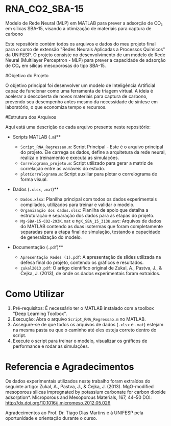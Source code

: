 # RNA_CO2_SBA-15
Modelo de Rede Neural (MLP) em MATLAB para prever a adsorção de CO₂ em sílicas SBA-15, visando a otimização de materiais para captura de carbono

Este repositório contém todos os arquivos e dados do meu projeto final para o curso de extensão "Redes Neurais Aplicadas a Processos Químicos" da UNIFESP. O projeto consiste no desenvolvimento de um modelo de Rede Neural (Multilayer Perceptron - MLP) para prever a capacidade de adsorção de CO₂ em sílicas mesoporosas do tipo SBA-15.

#Objetivo do Projeto

O objetivo principal foi desenvolver um modelo de Inteligência Artificial capaz de funcionar como uma ferramenta de triagem virtual. A ideia é acelerar a descoberta de novos materiais para captura de carbono, prevendo seu desempenho antes mesmo da necessidade de síntese em laboratório, o que economiza tempo e recursos.

#Estrutura dos Arquivos

Aqui está uma descrição de cada arquivo presente neste repositório:

* Scripts MATLAB (`.m`)**
    * `Script_RNA_Regressao.m`: Script Principal - Este é o arquivo principal do projeto. Ele carrega os dados, define a arquitetura da rede neural, realiza o treinamento e executa as simulações.
    * `Correlograma_projeto.m`: Script utilizado para gerar a matriz de correlação entre as variáveis do estudo.
    * `plotCorrelograma.m`: Script auxiliar para plotar o correlograma de forma visual.

* Dados (`.xlsx`, `.mat`)**
    * `Dados.xlsx`: Planilha principal com todos os dados experimentais compilados, utilizados para treinar e validar o modelo.
    * `Organização dos dados.xlsx`: Planilha de apoio que detalha a estruturação e separação dos dados para as etapas do projeto.
    * `Mg-SBA-15-CO2-293K.mat` e `MgK_SBA_15_313K.mat`: Arquivos de dados do MATLAB contendo as duas isotermas que foram completamente separadas para a etapa final de simulação, testando a capacidade de generalização do modelo.

* Documentação (`.pdf`)**
    * `Apresentação Redes (1).pdf`: A apresentação de slides utilizada na defesa final do projeto, contendo os gráficos e resultados.
    * `zukal2013.pdf`: O artigo científico original de Zukal, A., Pastva, J., & Čejka, J. (2013), de onde os dados experimentais foram extraídos.

# Como Utilizar

1.  Pré-requisitos: É necessário ter o MATLAB instalado com a toolbox "Deep Learning Toolbox".
2.  Execução: Abra o arquivo `Script_RNA_Regressao.m` no MATLAB.
3.  Assegure-se de que todos os arquivos de dados (`.xlsx` e `.mat`) estejam na mesma pasta ou que o caminho até eles esteja correto dentro do script.
4.  Execute o script para treinar o modelo, visualizar os gráficos de performance e rodar as simulações.

# Referencia e Agradecimentos

Os dados experimentais utilizados neste trabalho foram extraídos do seguinte artigo:
Zukal, A., Pastva, J., & Čejka, J. (2013). MgO-modified mesoporous silicas impregnated by potassium carbonate for carbon dioxide adsorption*. Microporous and Mesoporous Materials, 167, 44–50
DOI: http://dx.doi.org/10.1016/j.micromeso.2012.05.026

Agradecimentos ao Prof. Dr. Tiago Dias Martins e à UNIFESP pela oportunidade e orientação durante o curso.
